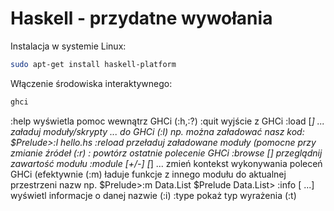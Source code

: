 # Haskell - przydatne wywołania

Instalacja w systemie Linux:
```bash
sudo apt-get install haskell-platform
```

Włączenie środowiska interaktywnego:
```bash
ghci
```

:help    		    wyświetla pomoc wewnątrz GHCi                               (:h,:?)
:quit                       wyjście z GHCi
:load [*]<module> ...       załaduj moduły/skrypty <module>... do GHCi                  (:l)
                            np. można załadować nasz kod:
                            $Prelude>:l hello.hs
:reload                     przeładuj załadowane moduły (pomocne przy zmianie źródeł	(:r)
:			    powtórz ostatnie polecenie GHCi
:browse [<module>]          przeglądnij zawartość modułu <module>
:module [+/-] [*]<mod> ...  zmień kontekst wykonywania poleceń GHCi (efektywnie         (:m)
                            ładuje funkcje z innego modułu do aktualnej przestrzeni nazw np.
                            $Prelude>:m Data.List
                            $Prelude Data.List>
:info [<name> ...] 	    wyświetl informacje o danej nazwie                          (:i)
:type <expr>                pokaż typ wyrażenia <expr>			                (:t)  



